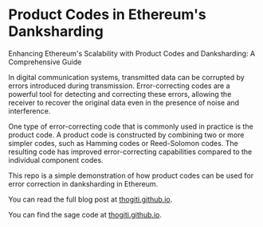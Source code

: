 # Product Codes in Ethereum's Danksharding
Enhancing Ethereum's Scalability with Product Codes and Danksharding: A Comprehensive Guide

In digital communication systems, transmitted data can be corrupted by errors introduced during transmission. Error-correcting codes are a powerful tool for detecting and correcting these errors, allowing the receiver to recover the original data even in the presence of noise and interference.

One type of error-correcting code that is commonly used in practice is the product code. A product code is constructed by combining two or more simpler codes, such as Hamming codes or Reed-Solomon codes. The resulting code has improved error-correcting capabilities compared to the individual component codes.

This repo is a simple demonstration of how product codes can be used for error correction in danksharding in Ethereum.

You can read the full blog post at [thogiti.github.io](https://thogiti.github.io/enhancing-ethereum-scalability-with-product-codes-and-danksharding/).

You can find the sage code at [thogiti.github.io](https://thogiti.github.io/).
